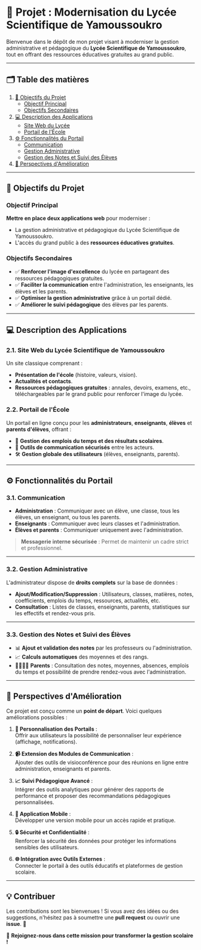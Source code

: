 # 🌟 Projet : Modernisation du Lycée Scientifique de Yamoussoukro  

Bienvenue dans le dépôt de mon projet visant à moderniser la gestion administrative et pédagogique du **Lycée Scientifique de Yamoussoukro**, tout en offrant des ressources éducatives gratuites au grand public.  

---

## 🗂️ Table des matières  

1. [🎯 Objectifs du Projet](#-objectifs-du-projet)  
   - [Objectif Principal](#objectif-principal)  
   - [Objectifs Secondaires](#objectifs-secondaires)  
2. [💻 Description des Applications](#-description-des-applications)  
   - [Site Web du Lycée](#site-web-du-lycée-scientifique-de-yamoussoukro)  
   - [Portail de l'École](#portail-de-lécole)  
3. [⚙️ Fonctionnalités du Portail](#️-fonctionnalités-du-portail)  
   - [Communication](#communication)  
   - [Gestion Administrative](#gestion-administrative)  
   - [Gestion des Notes et Suivi des Élèves](#gestion-des-notes-et-suivi-des-élèves)  
4. [🚀 Perspectives d'Amélioration](#-perspectives-damélioration)  

---

## 🎯 Objectifs du Projet  

### Objectif Principal  
**Mettre en place deux applications web** pour moderniser :  
- La gestion administrative et pédagogique du Lycée Scientifique de Yamoussoukro.  
- L'accès du grand public à des **ressources éducatives gratuites**.  

### Objectifs Secondaires  
- ✅ **Renforcer l'image d'excellence** du lycée en partageant des ressources pédagogiques gratuites.  
- ✅ **Faciliter la communication** entre l'administration, les enseignants, les élèves et les parents.  
- ✅ **Optimiser la gestion administrative** grâce à un portail dédié.  
- ✅ **Améliorer le suivi pédagogique** des élèves par les parents.  

---

## 💻 Description des Applications  

### 2.1. Site Web du Lycée Scientifique de Yamoussoukro  
Un site classique comprenant :  
- **Présentation de l'école** (histoire, valeurs, vision).  
- **Actualités et contacts**.  
- **Ressources pédagogiques gratuites** : annales, devoirs, examens, etc., téléchargeables par le grand public pour renforcer l'image du lycée.  

### 2.2. Portail de l'École  
Un portail en ligne conçu pour les **administrateurs**, **enseignants**, **élèves** et **parents d'élèves**, offrant :  
- 📅 **Gestion des emplois du temps et des résultats scolaires**.  
- 💬 **Outils de communication sécurisés** entre les acteurs.  
- 🛠️ **Gestion globale des utilisateurs** (élèves, enseignants, parents).  

---

## ⚙️ Fonctionnalités du Portail  

### 3.1. Communication  
- **Administration** : Communiquer avec un élève, une classe, tous les élèves, un enseignant, ou tous les parents.  
- **Enseignants** : Communiquer avec leurs classes et l'administration.  
- **Élèves et parents** : Communiquer uniquement avec l'administration.  

> **Messagerie interne sécurisée** : Permet de maintenir un cadre strict et professionnel.  

---

### 3.2. Gestion Administrative  
L'administrateur dispose de **droits complets** sur la base de données :  
- **Ajout/Modification/Suppression** : Utilisateurs, classes, matières, notes, coefficients, emplois du temps, ressources, actualités, etc.  
- **Consultation** : Listes de classes, enseignants, parents, statistiques sur les effectifs et rendez-vous pris.  

---

### 3.3. Gestion des Notes et Suivi des Élèves  
- 📊 **Ajout et validation des notes** par les professeurs ou l'administration.  
- 📈 **Calculs automatiques** des moyennes et des rangs.  
- 👨‍👩‍👧‍👦 **Parents** : Consultation des notes, moyennes, absences, emplois du temps et possibilité de prendre rendez-vous avec l'administration.  

---

## 🚀 Perspectives d'Amélioration  

Ce projet est conçu comme un **point de départ**. Voici quelques améliorations possibles :  

1. **🔧 Personnalisation des Portails** :  
   Offrir aux utilisateurs la possibilité de personnaliser leur expérience (affichage, notifications).  

2. **📹 Extension des Modules de Communication** :  
   Ajouter des outils de visioconférence pour des réunions en ligne entre administration, enseignants et parents.  

3. **📈 Suivi Pédagogique Avancé** :  
   Intégrer des outils analytiques pour générer des rapports de performance et proposer des recommandations pédagogiques personnalisées.  

4. **📱 Application Mobile** :  
   Développer une version mobile pour un accès rapide et pratique.  

5. **🔒 Sécurité et Confidentialité** :  
   Renforcer la sécurité des données pour protéger les informations sensibles des utilisateurs.  

6. **🌐 Intégration avec Outils Externes** :  
   Connecter le portail à des outils éducatifs et plateformes de gestion scolaire.  

---

## 💡 Contribuer  

Les contributions sont les bienvenues ! Si vous avez des idées ou des suggestions, n'hésitez pas à soumettre une **pull request** ou ouvrir une **issue**. 🙌  

🎯 **Rejoignez-nous dans cette mission pour transformer la gestion scolaire !**  
